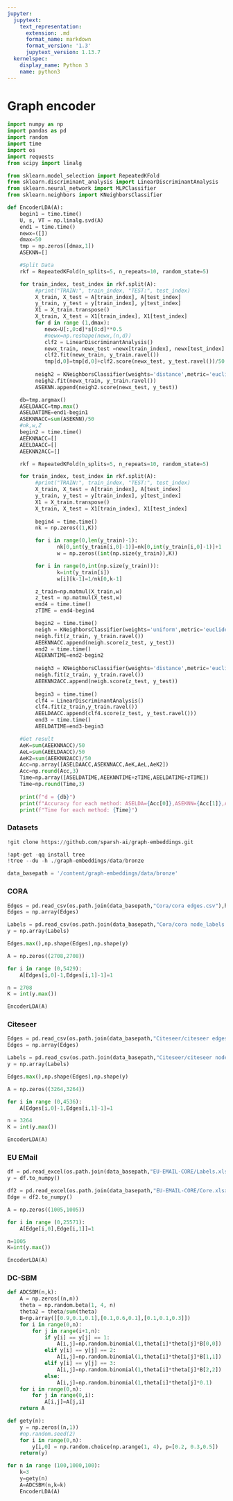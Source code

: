 ```yaml
---
jupyter:
  jupytext:
    text_representation:
      extension: .md
      format_name: markdown
      format_version: '1.3'
      jupytext_version: 1.13.7
  kernelspec:
    display_name: Python 3
    name: python3
---
```


<!-- #region id="yqJxnsvMzFUb" -->
# Graph encoder
<!-- #endregion -->

```python id="5irOe9bCuNr6"
import numpy as np
import pandas as pd
import random
import time
import os
import requests
from scipy import linalg

from sklearn.model_selection import RepeatedKFold
from sklearn.discriminant_analysis import LinearDiscriminantAnalysis
from sklearn.neural_network import MLPClassifier
from sklearn.neighbors import KNeighborsClassifier
```

```python id="QPZAx8FXuVrm"
def EncoderLDA(A):
    begin1 = time.time()
    U, s, VT = np.linalg.svd(A)
    end1 = time.time()
    newx=([])
    dmax=50
    tmp = np.zeros([dmax,1])
    ASEKNN=[]

    #Split Data
    rkf = RepeatedKFold(n_splits=5, n_repeats=10, random_state=5)

    for train_index, test_index in rkf.split(A):
         #print("TRAIN:", train_index, "TEST:", test_index)
         X_train, X_test = A[train_index], A[test_index]
         y_train, y_test = y[train_index], y[test_index]
         X1 = X_train.transpose()
         X_train, X_test = X1[train_index], X1[test_index]
         for d in range (1,dmax):
            newx=U[:,0:d]*s[0:d]**0.5
            #newx=np.reshape(newx,(n,d))
            clf2 = LinearDiscriminantAnalysis()
            newx_train, newx_test =newx[train_index], newx[test_index]
            clf2.fit(newx_train, y_train.ravel())
            tmp[d,0]=tmp[d,0]+clf2.score(newx_test, y_test.ravel())/50
         
         neigh2 = KNeighborsClassifier(weights='distance',metric='euclidean')
         neigh2.fit(newx_train, y_train.ravel())
         ASEKNN.append(neigh2.score(newx_test, y_test))

    db=tmp.argmax()
    ASELDAACC=tmp.max()
    ASELDATIME=end1-begin1
    ASEKNNACC=sum(ASEKNN)/50
    #nk,w,Z
    begin2 = time.time()
    AEEKNNACC=[]
    AEELDAACC=[]
    AEEKNN2ACC=[]

    rkf = RepeatedKFold(n_splits=5, n_repeats=10, random_state=5)

    for train_index, test_index in rkf.split(A):
         #print("TRAIN:", train_index, "TEST:", test_index)
         X_train, X_test = A[train_index], A[test_index]
         y_train, y_test = y[train_index], y[test_index]
         X1 = X_train.transpose()
         X_train, X_test = X1[train_index], X1[test_index]
            
         begin4 = time.time()
         nk = np.zeros((1,K))

         for i in range(0,len(y_train)-1):
                nk[0,int(y_train[i,0]-1)]=nk[0,int(y_train[i,0]-1)]+1
                w = np.zeros((int(np.size(y_train)),K))

         for i in range(0,int(np.size(y_train))):
                k=int(y_train[i])
                w[i][k-1]=1/nk[0,k-1]

         z_train=np.matmul(X_train,w)
         z_test = np.matmul(X_test,w)
         end4 = time.time()
         zTIME = end4-begin4

         begin2 = time.time()
         neigh = KNeighborsClassifier(weights='uniform',metric='euclidean')
         neigh.fit(z_train, y_train.ravel())
         AEEKNNACC.append(neigh.score(z_test, y_test))
         end2 = time.time()
         AEEKNNTIME=end2-begin2
            
         neigh3 = KNeighborsClassifier(weights='distance',metric='euclidean')
         neigh.fit(z_train, y_train.ravel())
         AEEKNN2ACC.append(neigh.score(z_test, y_test))
            
         begin3 = time.time()
         clf4 = LinearDiscriminantAnalysis()
         clf4.fit(z_train,y_train.ravel())
         AEELDAACC.append(clf4.score(z_test, y_test.ravel()))
         end3 = time.time()
         AEELDATIME=end3-begin3

    #Get result
    AeK=sum(AEEKNNACC)/50
    AeL=sum(AEELDAACC)/50
    AeK2=sum(AEEKNN2ACC)/50
    Acc=np.array([ASELDAACC,ASEKNNACC,AeK,AeL,AeK2])
    Acc=np.round(Acc,3)
    Time=np.array([ASELDATIME,AEEKNNTIME+zTIME,AEELDATIME+zTIME])
    Time=np.round(Time,3)
    
    print(f"d = {db}")
    print(f"Accuracy for each method: ASELDA={Acc[0]},ASEKNN={Acc[1]},AEEKNN={Acc[2]},AEELDA={Acc[3]},AEEKNN2={Acc[4]}")
    print(f"Time for each method: {Time}")
```

<!-- #region id="mzBkUnhivBJY" -->
### Datasets
<!-- #endregion -->

```python colab={"base_uri": "https://localhost:8080/"} id="KdNYsi2IvD0M" executionInfo={"status": "ok", "timestamp": 1634046133952, "user_tz": -330, "elapsed": 4038, "user": {"displayName": "Sparsh Agarwal", "photoUrl": "https://lh3.googleusercontent.com/a/default-user=s64", "userId": "13037694610922482904"}} outputId="6e9e16f3-b74a-4c31-9430-050c2715527c"
!git clone https://github.com/sparsh-ai/graph-embeddings.git
```

```python colab={"base_uri": "https://localhost:8080/"} id="jFTJdmWzvehy" executionInfo={"status": "ok", "timestamp": 1634046184779, "user_tz": -330, "elapsed": 1516, "user": {"displayName": "Sparsh Agarwal", "photoUrl": "https://lh3.googleusercontent.com/a/default-user=s64", "userId": "13037694610922482904"}} outputId="9a20bf50-247d-46d4-af0a-87f82ebedb10"
!apt-get -qq install tree
!tree --du -h ./graph-embeddings/data/bronze
```

```python id="ZFWH8wzDvqLN"
data_basepath = '/content/graph-embeddings/data/bronze'
```

<!-- #region id="i68J5peZv-kA" -->
### CORA
<!-- #endregion -->

```python colab={"base_uri": "https://localhost:8080/"} id="Idkp1U0Kunhg" executionInfo={"status": "ok", "timestamp": 1634046370951, "user_tz": -330, "elapsed": 641, "user": {"displayName": "Sparsh Agarwal", "photoUrl": "https://lh3.googleusercontent.com/a/default-user=s64", "userId": "13037694610922482904"}} outputId="ed761e3e-fcb1-4323-86cd-fc752abf8c6e"
Edges = pd.read_csv(os.path.join(data_basepath,"Cora/cora edges.csv"),header=None)
Edges = np.array(Edges)

Labels = pd.read_csv(os.path.join(data_basepath,"Cora/cora node_labels.csv"),header=None)
y = np.array(Labels)

Edges.max(),np.shape(Edges),np.shape(y)
```

```python id="Dh9DQIxlu0RA"
A = np.zeros((2708,2708))

for i in range (0,5429):
    A[Edges[i,0]-1,Edges[i,1]-1]=1

n = 2708
K = int(y.max())
```

```python colab={"base_uri": "https://localhost:8080/"} id="E-80xl93wSvF" executionInfo={"status": "ok", "timestamp": 1634046466320, "user_tz": -330, "elapsed": 74171, "user": {"displayName": "Sparsh Agarwal", "photoUrl": "https://lh3.googleusercontent.com/a/default-user=s64", "userId": "13037694610922482904"}} outputId="229fa386-dec7-42a7-8cd1-04e5e9c56a6b"
EncoderLDA(A)
```

<!-- #region id="knAlPeb8wTCA" -->
### Citeseer
<!-- #endregion -->

```python colab={"base_uri": "https://localhost:8080/"} id="-5a-WeyHwm0H" executionInfo={"status": "ok", "timestamp": 1634046492987, "user_tz": -330, "elapsed": 429, "user": {"displayName": "Sparsh Agarwal", "photoUrl": "https://lh3.googleusercontent.com/a/default-user=s64", "userId": "13037694610922482904"}} outputId="1d688776-9139-4982-925e-7f5336a9fc5e"
Edges = pd.read_csv(os.path.join(data_basepath,"Citeseer/citeseer edges.csv"),header=None)
Edges = np.array(Edges)

Labels = pd.read_csv(os.path.join(data_basepath,"Citeseer/citeseer node_labels.csv"),header=None)
y = np.array(Labels)

Edges.max(),np.shape(Edges),np.shape(y)
```

```python id="NyBfCXiGwm0I"
A = np.zeros((3264,3264))

for i in range (0,4536):
    A[Edges[i,0]-1,Edges[i,1]-1]=1

n = 3264
K = int(y.max())
```

```python colab={"base_uri": "https://localhost:8080/"} id="u5TwgCz4wm0I" executionInfo={"status": "ok", "timestamp": 1634046642546, "user_tz": -330, "elapsed": 100705, "user": {"displayName": "Sparsh Agarwal", "photoUrl": "https://lh3.googleusercontent.com/a/default-user=s64", "userId": "13037694610922482904"}} outputId="24fa2377-67a6-4a5b-b39d-70c5a719f40b"
EncoderLDA(A)
```

<!-- #region id="BtsqRcLIwkpR" -->
### EU EMail
<!-- #endregion -->

```python id="erFJ9Q6NxSkD"
df = pd.read_excel(os.path.join(data_basepath,"EU-EMAIL-CORE/Labels.xlsx"), header = None)
y = df.to_numpy()

df2 = pd.read_excel(os.path.join(data_basepath,"EU-EMAIL-CORE/Core.xlsx"), header = None)
Edge = df2.to_numpy()
```

```python id="jsqHi_XJxkpM"
A = np.zeros((1005,1005))

for i in range (0,25571):
    A[Edge[i,0],Edge[i,1]]=1

n=1005
K=int(y.max())
```

```python colab={"base_uri": "https://localhost:8080/"} id="J5DsNgU7xjrL" executionInfo={"status": "ok", "timestamp": 1634046776766, "user_tz": -330, "elapsed": 41572, "user": {"displayName": "Sparsh Agarwal", "photoUrl": "https://lh3.googleusercontent.com/a/default-user=s64", "userId": "13037694610922482904"}} outputId="a117f370-de19-4ede-dd1b-83c3ccffcb56"
EncoderLDA(A)
```

<!-- #region id="mVBqXAxPxm4M" -->
### DC-SBM
<!-- #endregion -->

```python id="LC26a7hRyEkt"
def ADCSBM(n,k):
    A = np.zeros((n,n))
    theta = np.random.beta(1, 4, n)
    theta2 = theta/sum(theta)
    B=np.array([[0.9,0.1,0.1],[0.1,0.6,0.1],[0.1,0.1,0.3]])
    for i in range(0,n):
        for j in range(i+1,n):
            if y[i] == y[j] == 1:
                A[i,j]=np.random.binomial(1,theta[i]*theta[j]*B[0,0])
            elif y[i] == y[j] == 2:
                A[i,j]=np.random.binomial(1,theta[i]*theta[j]*B[1,1])
            elif y[i] == y[j] == 3:
                A[i,j]=np.random.binomial(1,theta[i]*theta[j]*B[2,2])
            else:
                A[i,j]=np.random.binomial(1,theta[i]*theta[j]*0.1)
    for i in range(0,n):
        for j in range(0,i):
            A[i,j]=A[j,i]
    return A
```

```python id="vZ0kDZdfyGCJ"
def gety(n):
    y = np.zeros((n,1))
    #np.random.seed(2)
    for i in range(0,n):
        y[i,0] = np.random.choice(np.arange(1, 4), p=[0.2, 0.3,0.5])
    return(y)
```

```python colab={"base_uri": "https://localhost:8080/"} id="r1KATAX5yUv5" executionInfo={"status": "ok", "timestamp": 1634047108916, "user_tz": -330, "elapsed": 151716, "user": {"displayName": "Sparsh Agarwal", "photoUrl": "https://lh3.googleusercontent.com/a/default-user=s64", "userId": "13037694610922482904"}} outputId="a6583636-b425-4cdb-85df-d1766dfd8fe7"
for n in range (100,1000,100):
    k=3
    y=gety(n)
    A=ADCSBM(n,k=k)
    EncoderLDA(A)
```
